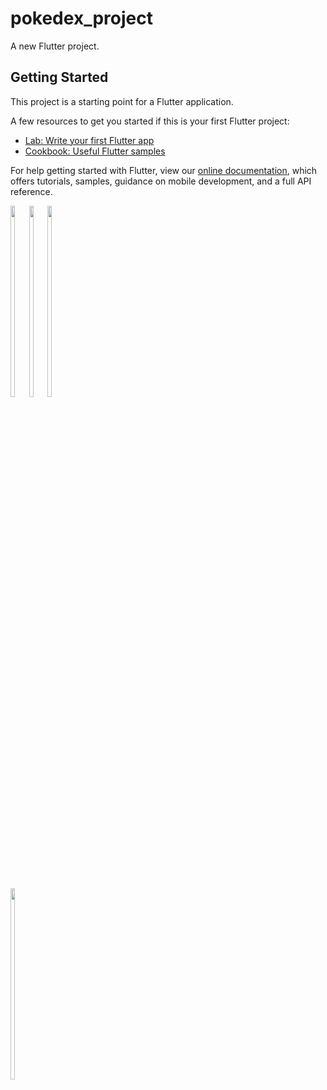 # pokedex_project

A new Flutter project.

## Getting Started

This project is a starting point for a Flutter application.

A few resources to get you started if this is your first Flutter project:

- [Lab: Write your first Flutter app](https://flutter.dev/docs/get-started/codelab)
- [Cookbook: Useful Flutter samples](https://flutter.dev/docs/cookbook)

For help getting started with Flutter, view our
[online documentation](https://flutter.dev/docs), which offers tutorials,
samples, guidance on mobile development, and a full API reference.

<div style="float:left">
<img src="https://user-images.githubusercontent.com/57840150/142774744-1032175f-f140-4240-b692-75efe3a601ec.png"width=28% height=28%>
<img  src="https://user-images.githubusercontent.com/57840150/142774753-f0fcadf6-fc7e-4dfd-9cd2-0503efa14cb8.png" width=28% height=28% >
  <img  src="https://user-images.githubusercontent.com/57840150/142774763-ba2e5037-faae-426e-9fa4-eef0fb184bc5.png" width=28% height=28% >
  <img  src="https://user-images.githubusercontent.com/57840150/142774772-d430181a-3144-4d90-ba7c-6506a74ee82c.png" width=28% height=28% >
</div>

